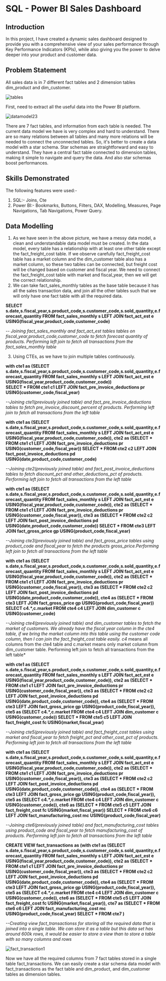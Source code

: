 # SQL - Power BI Sales Dashboard
## Introduction 
In this project, I have created a dynamic sales dashboard designed to provide you with a comprehensive view of your sales performance through Key Performance Indicators (KPIs), while also giving you the power to delve deeper into your product and customer data.
## Problem Statement 
All sales data is in  7 different fact tables and 2 dimension tables dim_product and dim_customer.

![tables](https://github.com/kushwanthreddyn07/Sales-Dashboard-Power-BI/assets/144375008/2912f4c8-b3b1-450f-9f22-1f8c601de92e)

First, need to extract all the useful data into the Power BI platform.

![datamodel23](https://github.com/kushwanthreddyn07/Sales-Dashboard-Power-BI/assets/144375008/fc97727b-13a2-42df-8cc3-a4e62d11296f)


There are 7 fact tables, and information from each table is needed. The current data model we have is very complex and hard to understand. There are so many relations between all tables and many more relations will be needed to connect the unconnected tables. So, it's better to create a data model with a star schema. Star schemas are straightforward and easy to understand. They have a central fact table connected to dimension tables, making it simple to navigate and query the data. And also star schemas boost performances.

## Skills Demonstrated
The following features were used:-
1. SQL:- Joins, Cte
2. Power BI:- Bookmarks, Buttons, Filters, DAX, Modelling, Measures, Page Navigations, Tab Navigations, Power Query.

## Data Modelling
1. As we have seen in the above picture, we have a messy data model, a clean  and understandable data model must be created. 
In the data model, every table has a relationship with at least one other table except the fact_freight_cost table. If we observe carefully fact_freight_cost table has a market column and the dim_customer table also has a market column, so these two tables can be connected, but freight cost will be changed based on customer and fiscal year. We need to connect the fact_freight_cost table with market and fiscal_year, then we will get the correct relationship.
2. We can take fact_sales_monthly tables as the base table because it has all the sales transaction data, and join all the other tables such that we will only have one fact table with all the required data.

**SELECT s.date,s.fiscal_year,s.product_code,s.customer_code,s.sold_quantity,e.forecast_quantity FROM fact_sales_monthly s LEFT JOIN fact_act_est e USING(fiscal_year,product_code,customer_code)** 

*-- Joining fact_sales_monthly and fact_act_est tables tables on fiscal_year,product_code,customer_code to fetch forecast quantity of products. Performing left join to fetch all transactions from the fact_sales_monthly table*

3. Using CTEs, as we have to join multiple tables continuously.

**with cte1 as (SELECT s.date,s.fiscal_year,s.product_code,s.customer_code,s.sold_quantity,e.forecast_quantity FROM fact_sales_monthly s LEFT JOIN fact_act_est e USING(fiscal_year,product_code,customer_code))  
SELECT * FROM cte1 c1 LEFT JOIN fact_pre_invoice_deductions pr USING(customer_code,fiscal_year)**

*--Joining cte1(previously joined table) and fact_pre_invoice_deductions tables to fetch pre_invoice_discount_percent of products. Performing left join to fetch all transactions from the left table*



**with cte1 as (SELECT s.date,s.fiscal_year,s.product_code,s.customer_code,s.sold_quantity,e.forecast_quantity FROM fact_sales_monthly s LEFT JOIN fact_act_est e USING(fiscal_year,product_code,customer_code)),
cte2 as (SELECT * FROM cte1 c1 LEFT JOIN fact_pre_invoice_deductions pr USING(customer_code,fiscal_year))
SELECT * FROM cte2 c2 LEFT JOIN fact_post_invoice_deductions pd USING(date,product_code,customer_code)**

*--Joining cte2(previously joined table) and fact_post_invoice_deductions tables to fetch discount_pct and other_deductions_pct of products. Performing left join to fetch all transactions from the left table*



**with cte1 as (SELECT s.date,s.fiscal_year,s.product_code,s.customer_code,s.sold_quantity,e.forecast_quantity FROM fact_sales_monthly s LEFT JOIN fact_act_est e USING(fiscal_year,product_code,customer_code)),
cte2 as (SELECT * FROM cte1 c1 LEFT JOIN fact_pre_invoice_deductions pr USING(customer_code,fiscal_year)),
cte3 as (SELECT * FROM cte2 c2 LEFT JOIN fact_post_invoice_deductions pd USING(date,product_code,customer_code))
SELECT * FROM cte3 LEFT JOIN fact_gross_price gp USING(product_code,fiscal_year)**

*--Joining cte3(previously joined table) and fact_gross_price tables using product_code and fiscal_year to fetch the products gross_price.Performing left join to fetch all transactions from the left table*



**with cte1 as (SELECT s.date,s.fiscal_year,s.product_code,s.customer_code,s.sold_quantity,e.forecast_quantity FROM fact_sales_monthly s LEFT JOIN fact_act_est e USING(fiscal_year,product_code,customer_code)),
cte2 as (SELECT * FROM cte1 c1 LEFT JOIN fact_pre_invoice_deductions pr USING(customer_code,fiscal_year)),
cte3 as (SELECT * FROM cte2 c2 LEFT JOIN fact_post_invoice_deductions pd USING(date,product_code,customer_code)),
cte4 as (SELECT * FROM cte3 LEFT JOIN fact_gross_price gp USING(product_code,fiscal_year))
SELECT c4.*,c.market  FROM cte4 c4 LEFT JOIN dim_customer c USING(customer_code)**

*--Joining cte4(previously joined table) and dim_customer tables to fetch the market of customers. We already have the fiscal year column in the cte4 table, if we bring the market column into this table using the customer code column, then I can join the fact_freight_cost table easily. c4* means all columns from the cte4 table and c.market means only market column from dim_customer table. Performing left join to fetch all transactions from the left table*



**with cte1 as (SELECT s.date,s.fiscal_year,s.product_code,s.customer_code,s.sold_quantity,e.forecast_quantity FROM fact_sales_monthly s LEFT JOIN fact_act_est e USING(fiscal_year,product_code,customer_code)),
cte2 as (SELECT * FROM cte1 c1 LEFT JOIN fact_pre_invoice_deductions pr USING(customer_code,fiscal_year)),
cte3 as (SELECT * FROM cte2 c2 LEFT JOIN fact_post_invoice_deductions pd USING(date,product_code,customer_code)),
cte4 as (SELECT * FROM cte3 LEFT JOIN fact_gross_price gp USING(product_code,fiscal_year)),
cte5 as (SELECT c4.*,c.market  FROM cte4 c4 LEFT JOIN dim_customer c USING(customer_code))
SELECT * FROM cte5 c5 LEFT JOIN fact_freight_cost fc USING(market,fiscal_year)**

*--Joining cte5(previously joined table) and fact_freight_cost tables using market and fiscal_year to fetch freight_pct and other_cost_pct of products.  Performing left join to fetch all transactions from the left table*



**with cte1 as (SELECT s.date,s.fiscal_year,s.product_code,s.customer_code,s.sold_quantity,e.forecast_quantity FROM fact_sales_monthly s LEFT JOIN fact_act_est e USING(fiscal_year,product_code,customer_code)),
cte2 as (SELECT * FROM cte1 c1 LEFT JOIN fact_pre_invoice_deductions pr USING(customer_code,fiscal_year)),
cte3 as (SELECT * FROM cte2 c2 LEFT JOIN fact_post_invoice_deductions pd USING(date,product_code,customer_code)),
cte4 as (SELECT * FROM cte3 LEFT JOIN fact_gross_price gp USING(product_code,fiscal_year)),
cte5 as (SELECT c4.*,c.market  FROM cte4 c4 LEFT JOIN dim_customer c USING(customer_code)),
cte6 as (SELECT * FROM cte5 c5 LEFT JOIN fact_freight_cost fc USING(market,fiscal_year))
SELECT * FROM cte6 c6 LEFT JOIN fact_manufacturing_cost mc USING(product_code,fiscal_year)**

*--Joining cte6(previously joined table) and fact_manufacturing_cost tables using product_code and fiscal_year to fetch manufacturing_cost of products.  Performing left join to fetch all transactions from the left table*

**CREATE VIEW fact_transactions as (with cte1 as (SELECT s.date,s.fiscal_year,s.product_code,s.customer_code,s.sold_quantity,e.forecast_quantity FROM fact_sales_monthly s LEFT JOIN fact_act_est e USING(fiscal_year,product_code,customer_code)),
cte2 as (SELECT * FROM cte1 c1 LEFT JOIN fact_pre_invoice_deductions pr USING(customer_code,fiscal_year)),
cte3 as (SELECT * FROM cte2 c2 LEFT JOIN fact_post_invoice_deductions pd USING(date,product_code,customer_code)),
cte4 as (SELECT * FROM cte3 LEFT JOIN fact_gross_price gp USING(product_code,fiscal_year)),
cte5 as (SELECT c4.*,c.market  FROM cte4 c4 LEFT JOIN dim_customer c USING(customer_code)),
cte6 as (SELECT * FROM cte5 c5 LEFT JOIN fact_freight_cost fc USING(market,fiscal_year)),
cte7 as (SELECT * FROM cte6 c6 LEFT JOIN fact_manufacturing_cost mc USING(product_code,fiscal_year)
SELECT * FROM cte7 )**

*--Creating view fact_transactionss for storing all the required data that is joined into a single table. We can store it as a table but this data set has around 600k rows, it would be easier to store a view than to store a table with so many columns and rows*

![fact_transaction1](https://github.com/kushwanthreddyn07/Sales-Dashboard-Power-BI/assets/144375008/7e36723e-ab11-4042-ac51-d9c11d80bb01)

Now we have all the required columns from 7 fact tables stored in a single table fact_transactions. We can easily create a star schema data model with fact_transactions as the fact table and dim_product, and dim_customer tables as dimension tables. 





